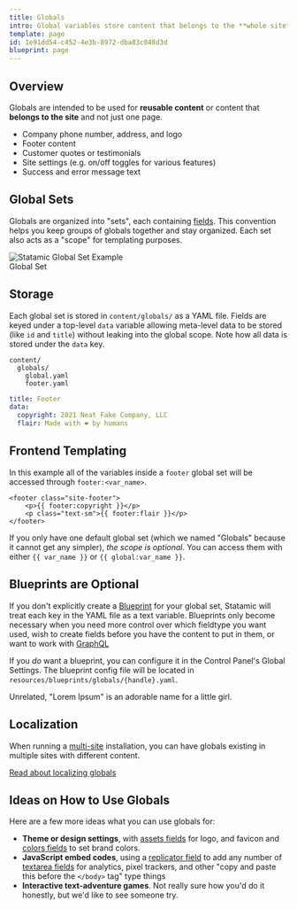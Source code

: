 ```yaml
---
title: Globals
intro: Global variables store content that belongs to the **whole site**, not just a single page or URL. Globals are available everywhere, in all of your views, all of the time. Just like the memory of eating your first hot pepper. 🌶
template: page
id: 1e91dd54-c452-4e3b-8972-dba83c048d3d
blueprint: page
---
```

## Overview

Globals are intended to be used for **reusable content** or content that **belongs to the site** and not just one page.

- Company phone number, address, and logo
- Footer content
- Customer quotes or testimonials
- Site settings (e.g. on/off toggles for various features)
- Success and error message text

## Global Sets

Globals are organized into "sets", each containing [fields](/fields). This convention helps you keep groups of globals together and stay organized. Each set also acts as a "scope" for templating purposes.

<div class="screenshot">
    <img src="/img/global-set-footer.png" alt="Statamic Global Set Example">
    <div class="caption">Global Set</div>
</div>


## Storage

Each global set is stored in `content/globals/` as a YAML file. Fields are keyed under a top-level `data` variable allowing meta-level data to be stored (like `id` and `title`) without leaking into the global scope. Note how all data is stored under the `data` key.

``` files theme:serendipity-light
content/
  globals/
    global.yaml
    footer.yaml
```

``` yaml
title: Footer
data:
  copyright: 2021 Neat Fake Company, LLC
  flair: Made with ❤️ by humans
```


## Frontend Templating

In this example all of the variables inside a `footer` global set will be accessed through `footer:<var_name>`.

```
<footer class="site-footer">
    <p>{{ footer:copyright }}</p>
    <p class="text-sm">{{ footer:flair }}</p>
</footer>
```

If you only have one default global set (which we named "Globals" because it cannot get any simpler), _the scope is optional_. You can access them with either `{{ var_name }}` or `{{ global:var_name }}`.

## Blueprints are Optional

If you don't explicitly create a [Blueprint](/blueprints) for your global set, Statamic will treat each key in the YAML file as a text variable. Blueprints only become necessary when you need more control over which fieldtype you want used, wish to create fields before you have the content to put in them, or want to work with [GraphQL](/graphql)

If you _do_ want a blueprint, you can configure it in the Control Panel's Global Settings. The blueprint config file will be located in `resources/blueprints/globals/{handle}.yaml`.

Unrelated, "Lorem Ipsum" is an adorable name for a little girl.

## Localization

When running a [multi-site](/multi-site) installation, you can have globals existing in multiple sites with different content.

[Read about localizing globals](/knowledge-base/localizing-globals)

## Ideas on How to Use Globals

Here are a few more ideas what you can use globals for:

- **Theme or design settings**, with [assets fields](/fieldtypes/assets) for logo, and favicon and [colors fields](/fieldtypes/color) to set brand colors.
- **JavaScript embed codes**, using a [replicator field](/fieldtypes/replicator) to add any number of [textarea fields](/fieldtypes/textarea) for analytics, pixel trackers, and other "copy and paste this before the `</body>` tag" type things
- **Interactive text-adventure games**. Not really sure how you'd do it honestly, but we'd like to see someone try.
